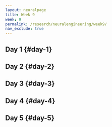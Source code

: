```yaml
---
layout: neuralpage
title: Week 9
week: 9
permalink: /research/neuralengineering/week9/
nav_exclude: true
---
```


## Day 1 {#day-1}

## Day 2 {#day-2}

## Day 3 {#day-3}

## Day 4 {#day-4}

## Day 5 {#day-5}
